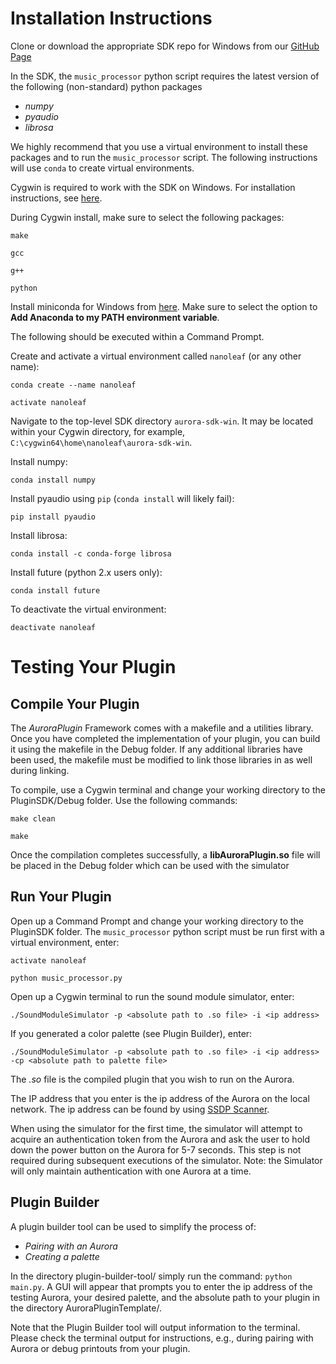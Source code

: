# Installation Instructions

Clone or download the appropriate SDK repo for Windows from our [GitHub Page](https://github.com/nanoleaf/aurora-sdk-win)

In the SDK, the `music_processor` python script requires the latest version of the following (non-standard) python packages

* _numpy_
* _pyaudio_
* _librosa_

We highly recommend that you use a virtual environment to install these packages and to run the `music_processor` script. The following instructions will use `conda` to create virtual environments.

Cygwin is required to work with the SDK on Windows. For installation instructions, see [here](https://cygwin.com/install.html).

During Cygwin install, make sure to select the following packages:

`make`

`gcc`

`g++`

`python`

Install miniconda for Windows from [here](https://conda.io/miniconda.html). Make sure to select the option to **Add Anaconda to my PATH environment variable**.

The following should be executed within a Command Prompt.

Create and activate a virtual environment called `nanoleaf` (or any other name):

`conda create --name nanoleaf`

`activate nanoleaf`

Navigate to the top-level SDK directory `aurora-sdk-win`. It may be located within your Cygwin directory, for example, `C:\cygwin64\home\nanoleaf\aurora-sdk-win`.

Install numpy:

`conda install numpy`

Install pyaudio using `pip` (`conda install` will likely fail):

`pip install pyaudio`

Install librosa:

`conda install -c conda-forge librosa`

Install future (python 2.x users only):

`conda install future`

To deactivate the virtual environment:

`deactivate nanoleaf`

# Testing Your Plugin
## Compile Your Plugin
The _AuroraPlugin_ Framework comes with a makefile and a utilities library.
Once you have completed the implementation of your plugin, you can build it using the makefile in the Debug folder. If any additional libraries have been used, the makefile must be modified to link those libraries in as well during linking.

To compile, use a Cygwin terminal and change your working directory to the PluginSDK/Debug folder. Use the following commands:

`make clean`

`make`

Once the compilation completes successfully, a **libAuroraPlugin.so** file will be placed in the Debug folder which can be used with the simulator
## Run Your Plugin

Open up a Command Prompt and change your working directory to the PluginSDK folder. The `music_processor` python script must be run first with a virtual environment, enter:

`activate nanoleaf`

`python music_processor.py`

Open up a Cygwin terminal to run the sound module simulator, enter:

`./SoundModuleSimulator -p <absolute path to .so file> -i <ip address>`

If you generated a color palette (see Plugin Builder), enter:

`./SoundModuleSimulator -p <absolute path to .so file> -i <ip address> -cp <absolute path to palette file>`

The *.so* file is the compiled plugin that you wish to run on the Aurora. 

The IP address that you enter is the ip address of the Aurora on the local network. The ip address can be found by using [SSDP Scanner](https://www.microsoft.com/en-us/store/p/ssdp-scanner/9wzdncrcs2n7).

When using the simulator for the first time, the simulator will attempt to acquire an authentication token from the Aurora and ask the user to hold down the power button on the Aurora for 5-7 seconds. This step is not required during subsequent executions of the simulator. Note: the Simulator will only maintain authentication with one Aurora at a time.

## Plugin Builder
A plugin builder tool can be used to simplify the process of:

* _Pairing with an Aurora_
* _Creating a palette_

In the directory plugin-builder-tool/ simply run the command: `python main.py`. A GUI will appear that prompts you to enter the ip address of the testing Aurora, your desired palette, and the absolute path to your plugin in the directory AuroraPluginTemplate/.

Note that the Plugin Builder tool will output information to the terminal. Please check the terminal output for instructions, e.g., during pairing with Aurora or debug printouts from your plugin.
